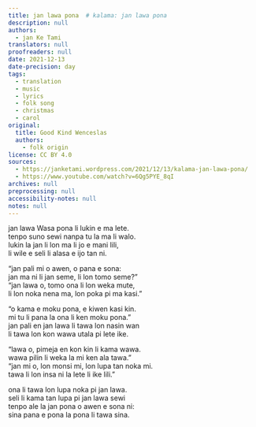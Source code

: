```yaml
---
title: jan lawa pona  # kalama: jan lawa pona
description: null
authors:
  - jan Ke Tami
translators: null
proofreaders: null
date: 2021-12-13
date-precision: day
tags:
  - translation
  - music
  - lyrics
  - folk song
  - christmas
  - carol
original:
  title: Good Kind Wenceslas
  authors:
    - folk origin
license: CC BY 4.0
sources:
  - https://janketami.wordpress.com/2021/12/13/kalama-jan-lawa-pona/
  - https://www.youtube.com/watch?v=6Qg5PYE_8qI
archives: null
preprocessing: null
accessibility-notes: null
notes: null
---
```


jan lawa Wasa pona li lukin e ma lete.  \
tenpo suno sewi nanpa tu la ma li walo.  \
lukin la jan li lon ma li jo e mani lili,  \
li wile e seli li alasa e ijo tan ni.

“jan pali mi o awen, o pana e sona:  \
jan ma ni li jan seme, li lon tomo seme?”  \
“jan lawa o, tomo ona li lon weka mute,  \
li lon noka nena ma, lon poka pi ma kasi.”

“o kama e moku pona, e kiwen kasi kin.  \
mi tu li pana la ona li ken moku pona.”  \
jan pali en jan lawa li tawa lon nasin wan  \
li tawa lon kon wawa utala pi lete ike.

“lawa o, pimeja en kon kin li kama wawa.  \
wawa pilin li weka la mi ken ala tawa.”  \
“jan mi o, lon monsi mi, lon lupa tan noka mi.  \
tawa li lon insa ni la lete li ike lili.”

ona li tawa lon lupa noka pi jan lawa.  \
seli li kama tan lupa pi jan lawa sewi  \
tenpo ale la jan pona o awen e sona ni:  \
sina pana e pona la pona li tawa sina.
